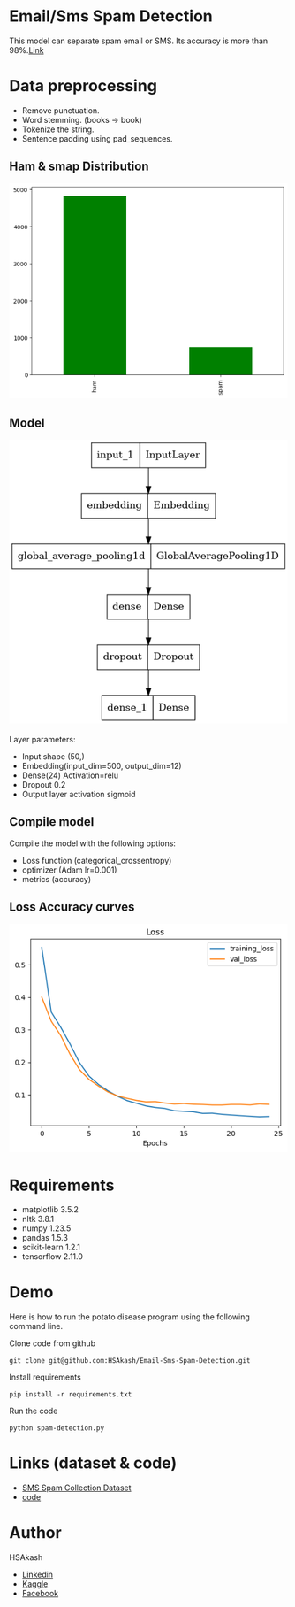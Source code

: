 # Email/Sms Spam Detection

This model can separate spam email or SMS. Its accuracy is more than 98%.[Link](https://www.kaggle.com/code/hsakash/spam-detection)

# Data preprocessing
* Remove punctuation.
* Word stemming. (books -> book)
* Tokenize the string.
* Sentence padding using pad_sequences.

## Ham & smap Distribution
![](https://github.com/HSAkash/Email-Sms-Spam-Detection/raw/main/related_images/distribution.png)

## Model
![](https://github.com/HSAkash/Email-Sms-Spam-Detection/raw/main/related_images/model.png)
<br>
<br>
Layer parameters:

* Input shape (50,)
* Embedding(input_dim=500, output_dim=12)
* Dense(24) Activation=relu
* Dropout 0.2
* Output layer activation sigmoid

## Compile model

Compile the model with the following options:

* Loss function (categorical_crossentropy)
* optimizer (Adam lr=0.001)
* metrics (accuracy)


## Loss Accuracy curves
![](https://github.com/HSAkash/Email-Sms-Spam-Detection/raw/main/related_images/loss_accuracy_curves.png)




# Requirements
* matplotlib 3.5.2
* nltk 3.8.1
* numpy 1.23.5
* pandas 1.5.3
* scikit-learn 1.2.1
* tensorflow 2.11.0

# Demo

Here is how to run the potato disease program using the following command line.

Clone code from github
```
git clone git@github.com:HSAkash/Email-Sms-Spam-Detection.git
```
Install requirements
```
pip install -r requirements.txt
```
Run the code
```
python spam-detection.py
```

# Links (dataset & code)
* [SMS Spam Collection Dataset](https://www.kaggle.com/datasets/uciml/sms-spam-collection-dataset)
* [code](https://www.kaggle.com/code/hsakash/spam-detection)

# Author
HSAkash
* [Linkedin](https://www.linkedin.com/in/hemel-akash/)
* [Kaggle](https://www.kaggle.com/hsakash)
* [Facebook](https://www.facebook.com/hemel.akash.7/)
